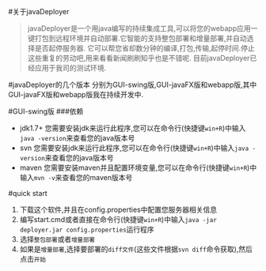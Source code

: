 #关于javaDeployer
> javaDeployer是一个用java编写的持续集成工具,可以将您的webapp应用一键打包到远程环境并自动部署.它智能的支持整包部署和增量部署,并自动选择是否起停服务器.
它可以帮您省却数分钟的编译,打包,传输,起停时间.停止这些重复的劳动吧,用来看看新闻刷刷知乎也是不错呢.
目前javaDeployer已经应用于我司的测试环境.

#javaDeployer的几个版本
分别为GUI-swing版,GUI-javaFX版和webapp版,其中GUI-javaFX版和webapp版我在持续开发中.

#GUI-swing版
###依赖
+ jdk1.7+
您需要安装jdk来运行此程序,您可以在命令行(快捷键`win+R`)中输入`java -version`来查看您的java版本号
+ svn
您需要安装jdk来运行此程序,您可以在命令行(快捷键`win+R`)中输入`java -version`来查看您的java版本号
+ maven
您需要安装maven并且配置环境变量,您可以在命令行(快捷键`win+R`)中输入`mvn -v`来查看您的maven版本号

#quick start
1. 下载这个软件,并且在config.properties中配置您服务器相关信息
1. 编写start.cmd或者直接在命令行(快捷键`win+R`)中输入`java -jar deployer.jar config.properties`运行程序
1. 选择`整包部署`或者`增量部署`
1. 如果是`增量部署`,选择要部署的`diff文件`(这些文件根据`svn diff`命令获取),然后点击`开始`
